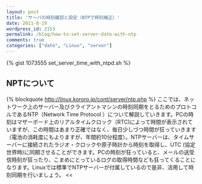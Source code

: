 ```yaml
---
layout: post
title: 'サーバの時刻確認と設定（NTPで時刻補正）'
date: 2011-8-19
wordpress_id: 2153
permalink: /blog/how-to-set-server-date-with-ntp
comments: true
categories: ["date", "Linux", "server"]
---
```

{% gist 1073555 set_server_time_with_ntpd.sh %}

## NPTについて
{% blockquote http://linux.kororo.jp/cont/server/ntp.php %}
ここでは、ネットワーク上のサーバー及びクライアントマシンの時刻同期をとるためのプロトコルであるNTP（Network Time Protocol ）について解説していきます。PCの時刻はマザーボード上のリアルタイムクロック（RTC)によって時間が表示されていますが、この時間はあまり正確ではなく、毎日少しづつ時間が狂っていきます（電池の消耗度にもよりますが、年間約10分程度）。NTPサーバーは、タイムサーバーに接続されたラジオ・クロックや原子時計から時刻を取得し、UTC (協定世界時)に同期させることができます。PCの時刻が狂っていると、メールの送受信時刻が狂ったり、こまめにとっているログの取得時間なども狂ってくることになります。Linuxでは標準でNTPサーバーが付属しているので是非、活用して時刻同期を行いましょう。
<<
